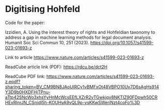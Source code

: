 # Digitising Hohfeld
Code for the paper:

Izzidien, A. Using the interest theory of rights and Hohfeldian taxonomy to address a gap in machine learning methods for legal document analysis. Humanit Soc Sci Commun 10, 251 (2023). https://doi.org/10.1057/s41599-023-01693-z

Link to article https://www.nature.com/articles/s41599-023-01693-z

ReadCube article link (PDF): https://rdcu.be/dct2H  

ReadCube PDF link: https://www.nature.com/articles/s41599-023-01693-z.epdf?sharing_token=BV_CM9BN8JAoUIRCy1vBMFxOt48VBPO10Uv7D6sAgHs914Y3D9b0HXDFHjTPnu-aTtp42SNcWo3xhsYyHnMcWcsEEfLXZrR2vTGwkjqy8NKTIZ90FDpwh50CRHExRInrJN_CSnidI5h-KOUHvA9vQL9p-vsKKwSWeriNzt4coFo%3D

